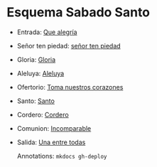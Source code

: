 # Esquema Sabado Santo

- Entrada: [Que alegría](entrada/jerusalen.md)
- Señor ten piedad: [señor ten piedad](senior_ten_piedad/senior_5.md)
- Gloria: [Gloria](gloria/gloria_1.md)
- Aleluya: [Aleluya](aleluya/aleluya_1.md)
- Ofertorio: [Toma nuestros corazones](ofertorio/te_presentamos_el_vino_y_el_pan.md)
- Santo: [Santo](santo/santo_3.md)
- Cordero: [Cordero](cordero/cordero_4)
- Comunion: [Incomparable](comunion/en_la_eucaristia.md)
- Salida: [Una entre todas](salida/junto_a_ti_maria.md)

  Annotations:
  `mkdocs gh-deploy`
